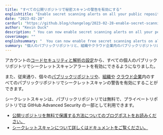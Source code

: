 ```yaml
---
title: "すべての公開リポジトリで秘密スキャンの警告を有効にする"
englishtitle: "Enable secret scanning alerts on all your public repositories"
date: "2023-02-28"
cardurl: "https://github.blog/changelog/2023-02-28-enable-secret-scanning-alerts-on-all-your-public-repositories"
author: "Kevin Duck"
description: " You can now enable secret scanning alerts on all your personal public repositories from your account's code security and analysis settings .  As before, you can also enable secret scanning alerts on any individual public repository or on all public repositories within an organization or cloud enterprise .  Secret scanning is free on public repositories, and available as part of GitHub Advanced Security on private repositories.  Read our blog post on how you can secure your public repositories, for free  Learn more about secret scanning in our documentation  "
coverimage: ""
englishsummary: "  You can now enable free secret scanning alerts on all your personal public repositories and on public repositories within an organization or cloud enterprise."
summary: "個人のパブリックリポジトリと、組織やクラウド企業内のパブリックリポジトリに対して、無料の秘密スキャン警告を有効にすることができるようになりました。"
---
```


<p>アカウントの<a href="https://github.com/settings/security_analysis">コードセキュリティと解析の設定</a>から、すべての個人のパブリックリポジトリでシークレットスキャンアラートを有効にできるようになりました。</p>
<p>また、従来通り、個々の<a href="https://docs.github.com/en/enterprise-cloud@latest/code-security/secret-scanning/configuring-secret-scanning-for-your-repositories">パブリックリポジトリや</a>、<a href="https://docs.github.com/en/organizations/keeping-your-organization-secure/managing-security-settings-for-your-organization/managing-security-and-analysis-settings-for-your-organization">組織や</a> <a href="https://docs.github.com/en/enterprise-cloud@latest/admin/code-security">クラウド企業</a>内のすべてのパブリックリポジトリでシークレットスキャンの警告を有効にすることができます。</p>
<p>シークレットスキャンは、パブリックリポジトリでは無料で、プライベートリポジトリでは GitHub Advanced Security の一部として利用できます。</p>
<ul>
<li><a href="https://github.blog/2023-02-28-secret-scanning-alerts-are-now-available-and-free-for-all-public-repositories/">公開リポジトリを無料で保護する方法についてのブログポストをお読みください。</a></li>
<li><a href="https://docs.github.com/en/code-security/secret-scanning/about-secret-scanning">シークレットスキャンについて詳しくはドキュメントをご覧ください。</a></li>
</ul>


